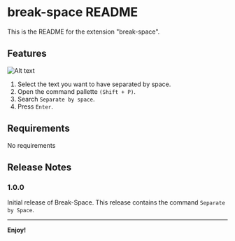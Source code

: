 # break-space README

This is the README for the extension "break-space". 

## Features

![Alt text](dist/public/break-space-example-separatebyspace.gif)

1. Select the text you want to have separated by space.
2. Open the command pallette `(Shift + P)`.
3. Search `Separate by space`.
4. Press `Enter`.


## Requirements

No requirements

## Release Notes

### 1.0.0

Initial release of Break-Space. This release contains the command `Separate by Space`.

--- 

**Enjoy!**